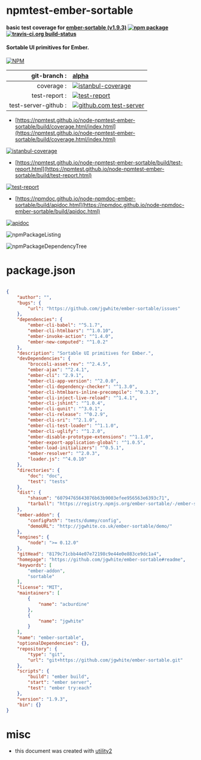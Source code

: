 # npmtest-ember-sortable

#### basic test coverage for  [ember-sortable (v1.9.3)](https://github.com/jgwhite/ember-sortable#readme)  [![npm package](https://img.shields.io/npm/v/npmtest-ember-sortable.svg?style=flat-square)](https://www.npmjs.org/package/npmtest-ember-sortable) [![travis-ci.org build-status](https://api.travis-ci.org/npmtest/node-npmtest-ember-sortable.svg)](https://travis-ci.org/npmtest/node-npmtest-ember-sortable)

#### Sortable UI primitives for Ember.

[![NPM](https://nodei.co/npm/ember-sortable.png?downloads=true&downloadRank=true&stars=true)](https://www.npmjs.com/package/ember-sortable)

| git-branch : | [alpha](https://github.com/npmtest/node-npmtest-ember-sortable/tree/alpha)|
|--:|:--|
| coverage : | [![istanbul-coverage](https://npmtest.github.io/node-npmtest-ember-sortable/build/coverage.badge.svg)](https://npmtest.github.io/node-npmtest-ember-sortable/build/coverage.html/index.html)|
| test-report : | [![test-report](https://npmtest.github.io/node-npmtest-ember-sortable/build/test-report.badge.svg)](https://npmtest.github.io/node-npmtest-ember-sortable/build/test-report.html)|
| test-server-github : | [![github.com test-server](https://npmtest.github.io/node-npmtest-ember-sortable/GitHub-Mark-32px.png)](https://npmtest.github.io/node-npmtest-ember-sortable/build/app/index.html) | | build-artifacts : | [![build-artifacts](https://npmtest.github.io/node-npmtest-ember-sortable/glyphicons_144_folder_open.png)](https://github.com/npmtest/node-npmtest-ember-sortable/tree/gh-pages/build)|

- [https://npmtest.github.io/node-npmtest-ember-sortable/build/coverage.html/index.html](https://npmtest.github.io/node-npmtest-ember-sortable/build/coverage.html/index.html)

[![istanbul-coverage](https://npmtest.github.io/node-npmtest-ember-sortable/build/screenCapture.buildCi.browser.%252Ftmp%252Fbuild%252Fcoverage.lib.html.png)](https://npmtest.github.io/node-npmtest-ember-sortable/build/coverage.html/index.html)

- [https://npmtest.github.io/node-npmtest-ember-sortable/build/test-report.html](https://npmtest.github.io/node-npmtest-ember-sortable/build/test-report.html)

[![test-report](https://npmtest.github.io/node-npmtest-ember-sortable/build/screenCapture.buildCi.browser.%252Ftmp%252Fbuild%252Ftest-report.html.png)](https://npmtest.github.io/node-npmtest-ember-sortable/build/test-report.html)

- [https://npmdoc.github.io/node-npmdoc-ember-sortable/build/apidoc.html](https://npmdoc.github.io/node-npmdoc-ember-sortable/build/apidoc.html)

[![apidoc](https://npmdoc.github.io/node-npmdoc-ember-sortable/build/screenCapture.buildCi.browser.%252Ftmp%252Fbuild%252Fapidoc.html.png)](https://npmdoc.github.io/node-npmdoc-ember-sortable/build/apidoc.html)

![npmPackageListing](https://npmtest.github.io/node-npmtest-ember-sortable/build/screenCapture.npmPackageListing.svg)

![npmPackageDependencyTree](https://npmtest.github.io/node-npmtest-ember-sortable/build/screenCapture.npmPackageDependencyTree.svg)



# package.json

```json

{
    "author": "",
    "bugs": {
        "url": "https://github.com/jgwhite/ember-sortable/issues"
    },
    "dependencies": {
        "ember-cli-babel": "^5.1.7",
        "ember-cli-htmlbars": "^1.0.10",
        "ember-invoke-action": "^1.4.0",
        "ember-new-computed": "^1.0.2"
    },
    "description": "Sortable UI primitives for Ember.",
    "devDependencies": {
        "broccoli-asset-rev": "^2.4.5",
        "ember-ajax": "^2.4.1",
        "ember-cli": "2.9.1",
        "ember-cli-app-version": "^2.0.0",
        "ember-cli-dependency-checker": "^1.3.0",
        "ember-cli-htmlbars-inline-precompile": "^0.3.3",
        "ember-cli-inject-live-reload": "^1.4.1",
        "ember-cli-jshint": "^1.0.4",
        "ember-cli-qunit": "^3.0.1",
        "ember-cli-release": "^0.2.9",
        "ember-cli-sri": "^2.1.0",
        "ember-cli-test-loader": "^1.1.0",
        "ember-cli-uglify": "^1.2.0",
        "ember-disable-prototype-extensions": "^1.1.0",
        "ember-export-application-global": "^1.0.5",
        "ember-load-initializers": "^0.5.1",
        "ember-resolver": "^2.0.3",
        "loader.js": "^4.0.10"
    },
    "directories": {
        "doc": "doc",
        "test": "tests"
    },
    "dist": {
        "shasum": "60794765643076b63b9003efee956563e6393c71",
        "tarball": "https://registry.npmjs.org/ember-sortable/-/ember-sortable-1.9.3.tgz"
    },
    "ember-addon": {
        "configPath": "tests/dummy/config",
        "demoURL": "http://jgwhite.co.uk/ember-sortable/demo/"
    },
    "engines": {
        "node": ">= 0.12.0"
    },
    "gitHead": "8179c71cbb44e07e72198c9e44e0e883ce9dc1a4",
    "homepage": "https://github.com/jgwhite/ember-sortable#readme",
    "keywords": [
        "ember-addon",
        "sortable"
    ],
    "license": "MIT",
    "maintainers": [
        {
            "name": "acburdine"
        },
        {
            "name": "jgwhite"
        }
    ],
    "name": "ember-sortable",
    "optionalDependencies": {},
    "repository": {
        "type": "git",
        "url": "git+https://github.com/jgwhite/ember-sortable.git"
    },
    "scripts": {
        "build": "ember build",
        "start": "ember server",
        "test": "ember try:each"
    },
    "version": "1.9.3",
    "bin": {}
}
```



# misc
- this document was created with [utility2](https://github.com/kaizhu256/node-utility2)
